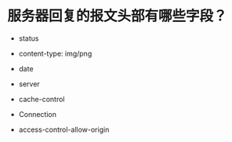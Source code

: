 # 服务器回复的报文头部有哪些字段？

- status
- content-type: img/png
- date
- server
- cache-control

- Connection
- access-control-allow-origin